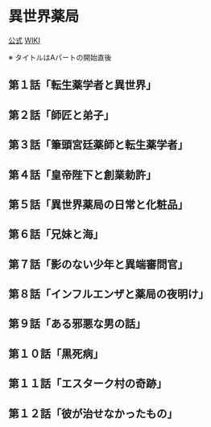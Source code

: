 # 異世界薬局

[公式](https://isekai-yakkyoku.jp/) 
[WIKI](https://ja.wikipedia.org/wiki/%E7%95%B0%E4%B8%96%E7%95%8C%E8%96%AC%E5%B1%80) 

※ タイトルはAパートの開始直後

## 第１話「転生薬学者と異世界」

## 第２話「師匠と弟子」

## 第３話「筆頭宮廷薬師と転生薬学者」

## 第４話「皇帝陛下と創業勅許」

## 第５話「異世界薬局の日常と化粧品」

## 第６話「兄妹と海」

## 第７話「影のない少年と異端審問官」

## 第８話「インフルエンザと薬局の夜明け」

## 第９話「ある邪悪な男の話」

## 第１０話「黒死病」

## 第１１話「エスターク村の奇跡」

## 第１２話「彼が治せなかったもの」
